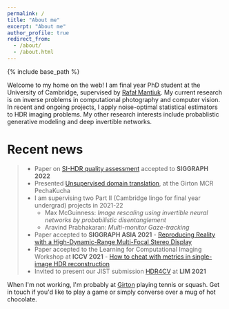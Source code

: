 ```yaml
---
permalink: /
title: "About me"
excerpt: "About me"
author_profile: true
redirect_from: 
  - /about/
  - /about.html
---
```


{% include base_path %}

Welcome to my home on the web! I am final year PhD student at the University of Cambridge, supervised by <a href="https://www.cl.cam.ac.uk/~rkm38/" target="_blank">Rafał Mantiuk</a>. My current research is on inverse problems in computational photography and computer vision. In recent and ongoing projects, I apply noise-optimal statistical estimators to HDR imaging problems. My other research interests include probablistic generative modeling and deep invertible networks.

# Recent news
> * Paper on <a href="https://www.cl.cam.ac.uk/research/rainbow/projects/sihdr-benchmark/" target="_blank">SI-HDR quality assessment</a> accepted to **SIGGRAPH 2022**
> * Presented [Unsupervised domain translation](/talks/2021-11-04-domain-translation), at the Girton MCR PechaKucha
> * I am supervising two Part II (Cambridge lingo for final year undergrad) projects in 2021-22
>   * Max McGuinness: *Image rescaling using invertible neural networks by probabilistic disentanglement*
>   * Aravind Prabhakaran: *Multi-monitor Gaze-tracking*
> * Paper accepted to **SIGGRAPH ASIA 2021** - <a href="https://www.cl.cam.ac.uk/research/rainbow/projects/hdrmfs/" target="_blank">Reproducing Reality with a High-Dynamic-Range Multi-Focal Stereo Display</a>
> * Paper accepted to the Learning for Computational Imaging Workshop at **ICCV 2021** - [How to cheat with metrics in single-image HDR reconstruction ](publication/2021-10-17-si-hdr-cheat)
> * Invited to present our JIST submission <a href="https://www.cl.cam.ac.uk/research/rainbow/projects/hdr4cv-dataset/" target="_blank">HDR4CV</a> at **LIM 2021**

When I'm not working, I'm probably at <a href="https://www.girton.cam.ac.uk/" target="_blank">Girton</a> playing tennis or squash. Get in touch if you'd like to play a game or simply converse over a mug of hot chocolate.
